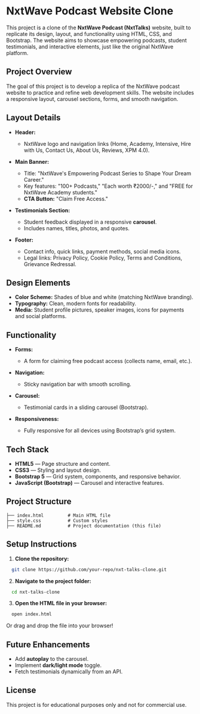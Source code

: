 # NxtWave Podcast Website Clone

This project is a clone of the **NxtWave Podcast (NxtTalks)** website, built to replicate its design, layout, and functionality using HTML, CSS, and Bootstrap. The website aims to showcase empowering podcasts, student testimonials, and interactive elements, just like the original NxtWave platform.

##  Project Overview

The goal of this project is to develop a replica of the NxtWave podcast website to practice and refine web development skills. The website includes a responsive layout, carousel sections, forms, and smooth navigation.

## Layout Details

- **Header:**  
  - NxtWave logo and navigation links (Home, Academy, Intensive, Hire with Us, Contact Us, About Us, Reviews, XPM 4.0).

- **Main Banner:**  
  - Title: "NxtWave's Empowering Podcast Series to Shape Your Dream Career."
  - Key features: "100+ Podcasts," "Each worth ₹2000/-," and "FREE for NxtWave Academy students."
  - **CTA Button:** "Claim Free Access."

- **Testimonials Section:**  
  - Student feedback displayed in a responsive **carousel**.  
  - Includes names, titles, photos, and quotes.

- **Footer:**  
  - Contact info, quick links, payment methods, social media icons.  
  - Legal links: Privacy Policy, Cookie Policy, Terms and Conditions, Grievance Redressal.

##  Design Elements

- **Color Scheme:** Shades of blue and white (matching NxtWave branding).  
- **Typography:** Clean, modern fonts for readability.  
- **Media:** Student profile pictures, speaker images, icons for payments and social platforms.

##  Functionality

- **Forms:**  
  - A form for claiming free podcast access (collects name, email, etc.).

- **Navigation:**  
  - Sticky navigation bar with smooth scrolling.

- **Carousel:**  
  - Testimonial cards in a sliding carousel (Bootstrap).  

- **Responsiveness:**  
  - Fully responsive for all devices using Bootstrap’s grid system.

##  Tech Stack

- **HTML5** — Page structure and content.  
- **CSS3** — Styling and layout design.  
- **Bootstrap 5** — Grid system, components, and responsive behavior.  
- **JavaScript (Bootstrap)** — Carousel and interactive features.

##  Project Structure
```
├── index.html         # Main HTML file
├── style.css          # Custom styles
├── README.md          # Project documentation (this file)
```

## Setup Instructions

1. **Clone the repository:**
```bash
  git clone https://github.com/your-repo/nxt-talks-clone.git
```

2. **Navigate to the project folder:**
```bash
  cd nxt-talks-clone
```

3. **Open the HTML file in your browser:**
```bash
  open index.html
```
Or drag and drop the file into your browser!

##  Future Enhancements

- Add **autoplay** to the carousel.  
- Implement **dark/light mode** toggle.  
- Fetch testimonials dynamically from an API.

##  License
This project is for educational purposes only and not for commercial use.



